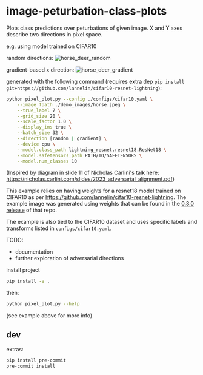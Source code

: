 # image-peturbation-class-plots

Plots class predictions over peturbations of given image. X and Y axes describe two directions in pixel space.

e.g. using model trained on CIFAR10

random directions:
![horse_deer_random](https://github.com/lannelin/image-peturbation-class-plots/assets/26149456/90a4090a-b7a0-4569-b58d-97d91d6326a3)


gradient-based x direction:
![horse_deer_gradient](https://github.com/lannelin/image-peturbation-class-plots/assets/26149456/0e63aa8e-a2dc-4d78-b79a-29d13c0ec838)



generated with the following command (requires extra dep `pip install git+https://github.com/lannelin/cifar10-resnet-lightning`):
```bash
python pixel_plot.py --config ./configs/cifar10.yaml \
    --image_fpath ./demo_images/horse.jpeg \
    --true_label 7 \
    --grid_size 20 \
    --scale_factor 1.0 \
    --display_ims true \
    --batch_size 32 \
    --direction [random | gradient] \
    --device cpu \
    --model.class_path lightning_resnet.resnet18.ResNet18 \
    --model.safetensors_path PATH/TO/SAFETENSORS \
    --model.num_classes 10
```

(Inspired by diagram in slide 11 of Nicholas Carlini's talk here: https://nicholas.carlini.com/slides/2023_adversarial_alignment.pdf)


This example relies on having weights for a resnet18 model trained on CIFAR10 as per https://github.com/lannelin/cifar10-resnet-lightning. The example image was generated using weights that can be found in the [0.3.0 release](https://github.com/lannelin/cifar10-resnet-lightning/releases/tag/v0.3.0) of that repo.

The example is also tied to the CIFAR10 dataset and uses specific labels and transforms listed in `configs/cifar10.yaml`.



TODO:

- documentation
- further exploration of adversarial directions

install project

```bash
pip install -e .
```

then:

```bash
python pixel_plot.py --help
```

(see example above for more info)

## dev

extras:
```bash
pip install pre-commit
pre-commit install
```
